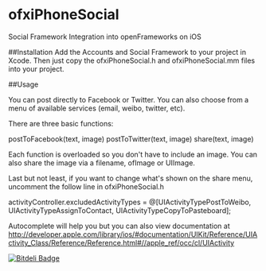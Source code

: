 ofxiPhoneSocial
===============

Social Framework Integration into openFrameworks on iOS

##Installation
Add the Accounts and Social Framework to your project in Xcode.
Then just copy the ofxiPhoneSocial.h and ofxiPhoneSocial.mm files into your project.

##Usage

You can post directly to Facebook or Twitter. You can also choose from a menu of available services (email, weibo, twitter, etc).

There are three basic functions:

postToFacebook(text, image)
postToTwitter(text, image)
share(text, image)

Each function is overloaded so you don't have to include an image. You can also share the image via a filename, ofImage or UIImage.

Last but not least, if you want to change what's shown on the share menu, uncomment the follow line in ofxiPhoneSocial.h

activityController.excludedActivityTypes = @[UIActivityTypePostToWeibo, UIActivityTypeAssignToContact, UIActivityTypeCopyToPasteboard];

Autocomplete will help you but you can also view documentation at http://developer.apple.com/library/ios/#documentation/UIKit/Reference/UIActivity_Class/Reference/Reference.html#//apple_ref/occ/cl/UIActivity


[![Bitdeli Badge](https://d2weczhvl823v0.cloudfront.net/claytical/ofxiphonesocial/trend.png)](https://bitdeli.com/free "Bitdeli Badge")


